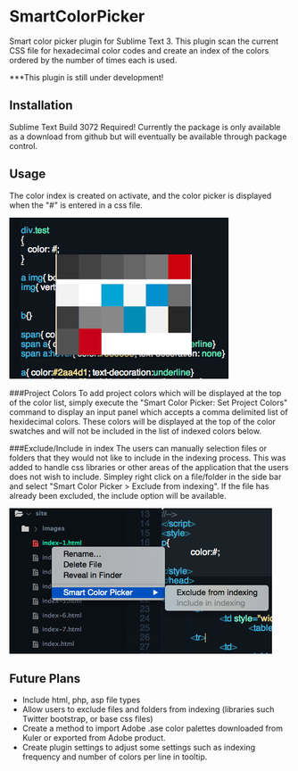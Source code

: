 # SmartColorPicker
Smart color picker plugin for Sublime Text 3. This plugin scan the current CSS file for hexadecimal color codes and create an index of the colors ordered by the number of times each is used.

***This plugin is still under development!

## Installation
Sublime Text Build 3072 Required!
Currently the package is only available as a download from github but will eventually be available through package control.

## Usage
The color index is created on activate, and the color picker is displayed when the "#" is entered in a css file.

![SmartColorPicker](/smart_color_picker.png)

###Project Colors
To add project colors which will be displayed at the top of the color list, simply execute the "Smart Color Picker: Set Project Colors" command to display an input panel which accepts a comma delimited list of hexidecimal colors. These colors will be displayed at the top of the color swatches and will not be included in the list of indexed colors below.

###Exclude/Include in index
The users can manually selection files or folders that they would not like to include in the indexing process. This was added to handle css libraries or other areas of the application that the users does not wish to include. Simpley right click on a file/folder in the side bar and select "Smart Color Picker > Exclude from indexing". If the file has already been excluded, the include option will be available.

![SmartColorPicker](/include_exclude.png)

## Future Plans
- Include html, php, asp file types
- Allow users to exclude files and folders from indexing (libraries such Twitter bootstrap, or base css files)
- Create a method to import Adobe .ase color palettes downloaded from Kuler or exported from Adobe product.
- Create plugin settings to adjust some settings such as indexing frequency and number of colors per line in tooltip.
